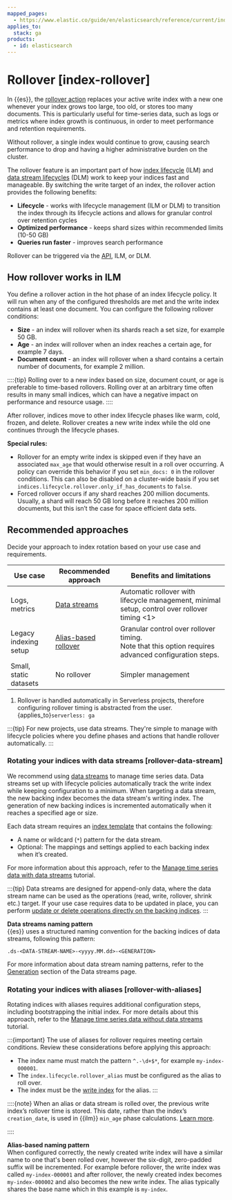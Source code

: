 ```yaml
---
mapped_pages:
  - https://www.elastic.co/guide/en/elasticsearch/reference/current/index-rollover.html
applies_to:
  stack: ga
products:
  - id: elasticsearch
---
```


# Rollover [index-rollover]

In {{es}}, the [rollover action](elasticsearch://reference/elasticsearch/index-lifecycle-actions/ilm-rollover.md) replaces your active write index with a new one whenever your index grows too large, too old, or stores too many documents.
This is particularly useful for time-series data, such as logs or metrics where index growth is continuous, in order to meet performance and retention requirements.

Without rollover, a single index would continue to grow, causing search performance to drop and having a higher administrative burden on the cluster.

The rollover feature is an important part of how [index lifecycle](../index-lifecycle-management/index-lifecycle.md) (ILM) and [data stream lifecycles](../data-stream.md) (DLM) work to keep your indices fast and manageable. By switching the write target of an index, the rollover action provides the following benefits:

* **Lifecycle** - works with lifecycle management (ILM or DLM) to transition the index through its lifecycle actions and allows for granular control over retention cycles
* **Optimized performance** - keeps shard sizes within recommended limits (10-50 GB)
* **Queries run faster** - improves search performance

Rollover can be triggered via the [API](https://www.elastic.co/docs/api/doc/elasticsearch/operation/operation-indices-rollover), ILM, or DLM.

## How rollover works in ILM

You define a rollover action in the hot phase of an index lifecycle policy. It will run when any of the configured thresholds are met and the write index contains at least one document.
You can configure the following rollover conditions:

* **Size** - an index will rollover when its shards reach a set size, for example 50 GB.
* **Age** - an index will rollover when an index reaches a certain age, for example 7 days.
* **Document count** - an index will rollover when a shard contains a certain number of documents, for example 2 million.

::::{tip}
Rolling over to a new index based on size, document count, or age is preferable to time-based rollovers. Rolling over at an arbitrary time often results in many small indices, which can have a negative impact on performance and resource usage.
::::

After rollover, indices move to other index lifecycle phases like warm, cold, frozen, and delete. Rollover creates a new write index while the old one continues through the lifecycle phases.

**Special rules:**

* Rollover for an empty write index is skipped even if they have an associated `max_age` that would otherwise result in a roll over occurring. A policy can override this behavior if you set `min_docs: 0` in the rollover conditions. This can also be disabled on a cluster-wide basis if you set `indices.lifecycle.rollover.only_if_has_documents` to `false`.
* Forced rollover occurs if any shard reaches 200 million documents. Usually, a shard will reach 50 GB long before it reaches 200 million documents, but this isn’t the case for space efficient data sets.

## Recommended approaches

Decide your approach to index rotation based on your use case and requirements.

| Use case               | Recommended approach                                      | Benefits and limitations                                                                      |
| ---------------------- | --------------------------------------------------------- | --------------------------------------------------------------------------------------------- |
| Logs, metrics          | [Data streams](rollover.md#rollover-data-stream)          | Automatic rollover with lifecycle management, minimal setup, control over rollover timing <1> |
| Legacy indexing setup  | [Alias-based rollover](rollover.md#rollover-with-aliases) | Granular control over rollover timing.<br> Note that this option requires advanced configuration steps. |
| Small, static datasets | No rollover                                               | Simpler management                                                                            |

1. Rollover is handled automatically in Serverless projects, therefore configuring rollover timing is abstracted from the user. {applies_to}`serverless: ga`

:::{tip}
For new projects, use data streams. They're simple to manage with lifecycle policies where you define phases and actions that handle rollover automatically.
:::


### Rotating your indices with data streams [rollover-data-stream]

We recommend using [data streams](../../data-store/data-streams.md) to manage time series data. Data streams set up with lifecycle policies automatically track the write index while keeping configuration to a minimum.
When targeting a data stream, the new backing index becomes the data stream's writing index. The generation of new backing indices is incremented automatically when it reaches a specified age or size.

Each data stream requires an [index template](../../data-store/templates.md) that contains the following:

* A name or wildcard (`*`) pattern for the data stream.
* Optional: The mappings and settings applied to each backing index when it’s created.

For more information about this approach, refer to the [Manage time series data with data streams](../index-lifecycle-management/tutorial-automate-rollover.md#manage-time-series-data-with-data-streams) tutorial.

:::{tip}
Data streams are designed for append-only data, where the data stream name can be used as the operations (read, write, rollover, shrink etc.) target. If your use case requires data to be updated in place, you can perform [update or delete operations directly on the backing indices](../../data-store/data-streams/use-data-stream.md#update-delete-docs-in-a-backing-index).
:::

**Data streams naming pattern**<br>
{{es}} uses a structured naming convention for the backing indices of data streams, following this pattern:

```console
.ds-<DATA-STREAM-NAME>-<yyyy.MM.dd>-<GENERATION>
```
For more information about data stream naming patterns, refer to the [Generation](../../data-store/data-streams.md#data-streams-generation) section of the Data streams page.

### Rotating your indices with aliases [rollover-with-aliases]

 Rotating indices with aliases requires additional configuration steps, including bootstrapping the initial index. For more details about this approach, refer to the [Manage time series data without data streams](../index-lifecycle-management/tutorial-automate-rollover.md#manage-time-series-data-without-data-streams) tutorial.

:::{important}
The use of aliases for rollover requires meeting certain conditions. Review these considerations before applying this approach:

* The index name must match the pattern `^.-\d+$*`, for example `my-index-000001`.
* The `index.lifecycle.rollover_alias` must be configured as the alias to roll over.
* The index must be the [write index](../../data-store/aliases.md#write-index) for the alias.
:::

::::{note}
When an alias or data stream is rolled over, the previous write index’s rollover time is stored. This date, rather than the index’s `creation_date`, is used in {{ilm}} `min_age` phase calculations. [Learn more](../../../troubleshoot/elasticsearch/index-lifecycle-management-errors.md#min-age-calculation).

::::

**Alias-based naming pattern**<br>
When configured correctly, the newly created write index will have a similar name to one that's been rolled over, however the six-digit, zero-padded suffix will be incremented. For example before rollover, the write index was called `my-index-000001` and after rollover, the newly created index becomes `my-index-000002` and also becomes the new write index. The alias typically shares the base name which in this example is `my-index`.
